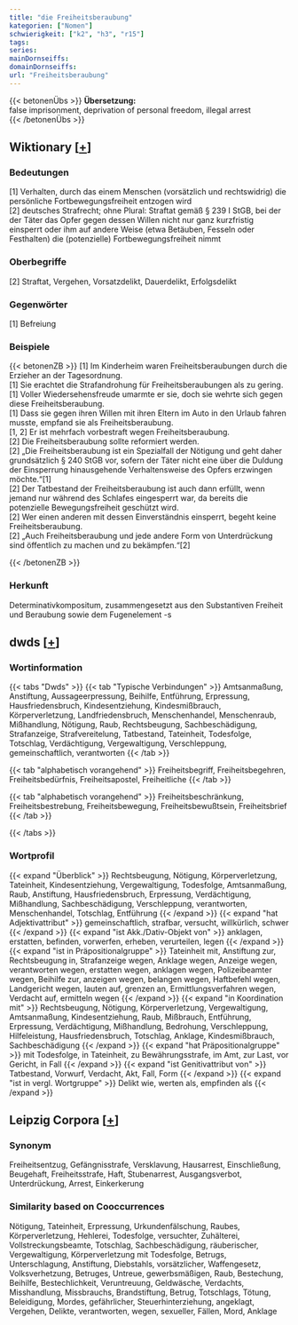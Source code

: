 ```yaml
---
title: "die Freiheitsberaubung"
kategorien: ["Nomen"]
schwierigkeit: ["k2", "h3", "r15"]
tags:
series:
mainDornseiffs:
domainDornseiffs:
url: "Freiheitsberaubung"
---
```


{{< betonenÜbs >}}
**Übersetzung:**  
false imprisonment, deprivation of personal freedom, illegal  arrest  
{{< /betonenÜbs >}}

## Wiktionary [[+](https://de.wiktionary.org/wiki/Freiheitsberaubung)]

### Bedeutungen
[1] Verhalten, durch das einem Menschen (vorsätzlich und rechtswidrig) die persönliche Fortbewegungsfreiheit entzogen wird  
[2] deutsches Strafrecht; ohne Plural: Straftat gemäß § 239 I StGB, bei der der Täter das Opfer gegen dessen Willen nicht nur ganz kurzfristig einsperrt oder ihm auf andere Weise (etwa Betäuben, Fesseln oder Festhalten) die (potenzielle) Fortbewegungsfreiheit nimmt  

### Oberbegriffe
[2] Straftat, Vergehen, Vorsatzdelikt, Dauerdelikt, Erfolgsdelikt  

### Gegenwörter
[1] Befreiung  

### Beispiele
{{< betonenZB >}}
[1] Im Kinderheim waren Freiheitsberaubungen durch die Erzieher an der Tagesordnung.  
[1] Sie erachtet die Strafandrohung für Freiheitsberaubungen als zu gering.  
[1] Voller Wiedersehensfreude umarmte er sie, doch sie wehrte sich gegen diese Freiheitsberaubung.  
[1] Dass sie gegen ihren Willen mit ihren Eltern im Auto in den Urlaub fahren musste, empfand sie als Freiheitsberaubung.  
[1, 2] Er ist mehrfach vorbestraft wegen Freiheitsberaubung.  
[2] Die Freiheitsberaubung sollte reformiert werden.  
[2] „Die Freiheitsberaubung ist ein Spezialfall der Nötigung und geht daher grundsätzlich § 240 StGB vor, sofern der Täter nicht eine über die Duldung der Einsperrung hinausgehende Verhaltensweise des Opfers erzwingen möchte.“[1]  
[2] Der Tatbestand der Freiheitsberaubung ist auch dann erfüllt, wenn jemand nur während des Schlafes eingesperrt war, da bereits die potenzielle Bewegungsfreiheit geschützt wird.  
[2] Wer einen anderen mit dessen Einverständnis einsperrt, begeht keine Freiheitsberaubung.  
[2] „Auch Freiheitsberaubung und jede andere Form von Unterdrückung sind öffentlich zu machen und zu bekämpfen.“[2]  

{{< /betonenZB >}}
### Herkunft
Determinativkompositum, zusammengesetzt aus den Substantiven Freiheit und Beraubung sowie dem Fugenelement -s  



## dwds [[+](https://www.dwds.de/wb/Freiheitsberaubung)]

### Wortinformation
{{< tabs "Dwds" >}}
{{< tab "Typische Verbindungen" >}}
Amtsanmaßung, Anstiftung, Aussageerpressung, Beihilfe, Entführung, Erpressung, Hausfriedensbruch, Kindesentziehung, Kindesmißbrauch, Körperverletzung, Landfriedensbruch, Menschenhandel, Menschenraub, Mißhandlung, Nötigung, Raub, Rechtsbeugung, Sachbeschädigung, Strafanzeige, Strafvereitelung, Tatbestand, Tateinheit, Todesfolge, Totschlag, Verdächtigung, Vergewaltigung, Verschleppung, gemeinschaftlich, verantworten
{{< /tab >}}

{{< tab "alphabetisch vorangehend" >}}
Freiheitsbegriff, Freiheitsbegehren, Freiheitsbedürfnis, Freiheitsapostel, Freiheitliche
{{< /tab >}}

{{< tab "alphabetisch vorangehend" >}}
Freiheitsbeschränkung, Freiheitsbestrebung, Freiheitsbewegung, Freiheitsbewußtsein, Freiheitsbrief
{{< /tab >}}

{{< /tabs >}}

### Wortprofil
{{< expand "Überblick" >}} Rechtsbeugung, Nötigung, Körperverletzung, Tateinheit, Kindesentziehung, Vergewaltigung, Todesfolge, Amtsanmaßung, Raub, Anstiftung, Hausfriedensbruch, Erpressung, Verdächtigung, Mißhandlung, Sachbeschädigung, Verschleppung, verantworten, Menschenhandel, Totschlag, Entführung {{< /expand >}}
{{< expand "hat Adjektivattribut" >}} gemeinschaftlich, strafbar, versucht, willkürlich, schwer {{< /expand >}}
{{< expand "ist Akk./Dativ-Objekt von" >}} anklagen, erstatten, befinden, vorwerfen, erheben, verurteilen, legen {{< /expand >}}
{{< expand "ist in Präpositionalgruppe" >}} Tateinheit mit, Anstiftung zur, Rechtsbeugung in, Strafanzeige wegen, Anklage wegen, Anzeige wegen, verantworten wegen, erstatten wegen, anklagen wegen, Polizeibeamter wegen, Beihilfe zur, anzeigen wegen, belangen wegen, Haftbefehl wegen, Landgericht wegen, lauten auf, grenzen an, Ermittlungsverfahren wegen, Verdacht auf, ermitteln wegen {{< /expand >}}
{{< expand "in Koordination mit" >}} Rechtsbeugung, Nötigung, Körperverletzung, Vergewaltigung, Amtsanmaßung, Kindesentziehung, Raub, Mißbrauch, Entführung, Erpressung, Verdächtigung, Mißhandlung, Bedrohung, Verschleppung, Hilfeleistung, Hausfriedensbruch, Totschlag, Anklage, Kindesmißbrauch, Sachbeschädigung {{< /expand >}}
{{< expand "hat Präpositionalgruppe" >}} mit Todesfolge, in Tateinheit, zu Bewährungsstrafe, im Amt, zur Last, vor Gericht, in Fall {{< /expand >}}
{{< expand "ist Genitivattribut von" >}} Tatbestand, Vorwurf, Verdacht, Akt, Fall, Form {{< /expand >}}
{{< expand "ist in vergl. Wortgruppe" >}} Delikt wie, werten als, empfinden als {{< /expand >}}

## Leipzig Corpora [[+](https://corpora.uni-leipzig.de/en/res?word=Freiheitsberaubung&corpusId=deu_newscrawl-public_2018)]


### Synonym
Freiheitsentzug, Gefängnisstrafe, Versklavung, Hausarrest, Einschließung, Beugehaft, Freiheitsstrafe, Haft, Stubenarrest, Ausgangsverbot, Unterdrückung, Arrest, Einkerkerung


### Similarity based on Cooccurrences
Nötigung, Tateinheit, Erpressung, Urkundenfälschung, Raubes, Körperverletzung, Hehlerei, Todesfolge, versuchter, Zuhälterei, Vollstreckungsbeamte, Totschlag, Sachbeschädigung, räuberischer, Vergewaltigung, Körperverletzung mit Todesfolge, Betrugs, Unterschlagung, Anstiftung, Diebstahls, vorsätzlicher, Waffengesetz, Volksverhetzung, Betruges, Untreue, gewerbsmäßigen, Raub, Bestechung, Beihilfe, Bestechlichkeit, Veruntreuung, Geldwäsche, Verdachts, Misshandlung, Missbrauchs, Brandstiftung, Betrug, Totschlags, Tötung, Beleidigung, Mordes, gefährlicher, Steuerhinterziehung, angeklagt, Vergehen, Delikte, verantworten, wegen, sexueller, Fällen, Mord, Anklage

